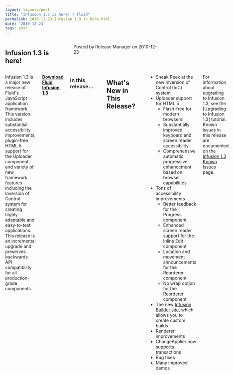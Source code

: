 ```yaml
---
layout: layouts/post
title: "Infusion 1.3 is here! | fluid"
permalink: 2010-12-23-Infusion_1_3_is_here.html
date: '2010-12-23'
tags: post
---
```

<section class="row">
                <div class="medium-6 columns">
                    <h2 class="fluid-web-emphasized-text">Infusion 1.3 is here!</h2>
                    <p class="fluid-web-news-post-meta">
                        Posted by Release Manager on 2010-12-23
                    </p>
                </div>
                <div class="medium-6 columns">
                    <p>Infusion 1.3 is a major new release of Fluid&#39;s JavaScript application framework. This version includes substantial accessibility improvements, plugin-free HTML 5 support for the Uploader component, and variety of new framework features including the Inversion of Control system for creating highly adaptable and easy-to-test applications. This release is an incremental upgrade and preserves backwards API compatibility for all production-grade components.</p>
<p><strong> <a href="http://fluidproject.org/index.php/download-infusion">Download Fluid Infusion 1.3</a> </strong></p>
<h3>In this release...</h3>

<p><h2>What&#39;s New in This Release?</h2></p>
<ul>
    <li>Sneak Peek at the new Inversion of Control (IoC) system</li>
    <li>Uploader support for HTML 5
        <ul>
        <li>Flash-free for modern browsers!</li>
            <li>Substantially improved keyboard and screen reader accessibility</li>
            <li>Comprehensive automatic progressive enhancement based on browser capabilities</li>
        </ul>
    </li>
    <li>Tons of accessibility improvements
        <ul>
        <li>Better feedback for the Progress component</li>
            <li>Enhanced screen reader support for the Inline Edit component</li>
            <li>Location and movement announcements for the Reorderer component</li>
            <li>No wrap option for the Reorderer component</li>
        </ul>
    </li>
    <li>The new <a href="http://builder.fluidproject.org">Infusion Builder site</a>, which allows you to create custom builds</li>
    <li>Renderer improvements</li>
    <li>ChangeApplier now supports transactions</li>
    <li>Bug fixes</li>
    <li>Many improved demos</li>
</ul>

<p>For information about upgrading to Infusion 1.3, see the [Upgrading to Infusion 1.3] tutorial. Known issues in this release are documented on the <a href="http://issues.fluidproject.org/secure/IssueNavigator.jspa?mode=hide&requestId=10373">Infusion 1.3 Known Issues</a> page.</p>
<p>We have updated our supported browser matrix to harmonize it with the latest Yahoo! A-Grade support. For more information, see our <a href="http://wiki.fluidproject.org/display/fluid/Browser+Support">Browser Support</a> documentation.</p>
<h3>What is Fluid Infusion?</h3>

<p>Fluid Infusion is an application framework for building usable and accessible user interfaces with JavaScript. Built on top of jQuery, Infusion takes a different approach to client-side development. At heart, Infusion is an open architecture designed to put you back in control of your application’s user experience. It includes a growing collection of UI components—reusable interactions that go deeper than most widgets. Created by a community of developers and interaction designers, Infusion components are built from the ground up with accessibility in mind. All of our designs can be used with assistive technologies, are fully controllable with the keyboard, and can be transformed to suit your users’ personal needs.</p>
<p>Fluid Infusion includes a collection of our UI components, tutorials to help you get started, solid APIs to help you dive in, and the community to lend a hand.</p>
                </div>
            </section>
